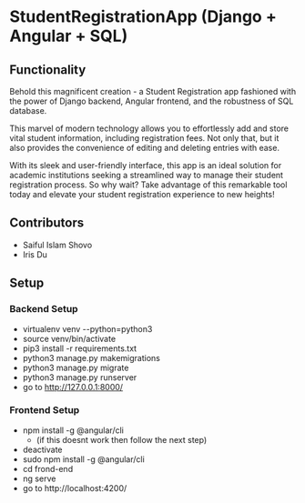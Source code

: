 # StudentRegistrationApp (Django + Angular + SQL)

## Functionality
Behold this magnificent creation - a Student Registration app fashioned with the power of Django backend, Angular frontend, and the robustness of SQL database.

This marvel of modern technology allows you to effortlessly add and store vital student information, including registration fees. Not only that, but it also provides the convenience of editing and deleting entries with ease.

With its sleek and user-friendly interface, this app is an ideal solution for academic institutions seeking a streamlined way to manage their student registration process. So why wait? Take advantage of this remarkable tool today and elevate your student registration experience to new heights!

## Contributors
- Saiful Islam Shovo
- Iris Du

## Setup

### Backend Setup
-  virtualenv venv --python=python3 
-  source venv/bin/activate 
-  pip3 install -r requirements.txt
-  python3 manage.py makemigrations  
-  python3 manage.py migrate 
-  python3 manage.py runserver  
-  go to http://127.0.0.1:8000/

### Frontend Setup
- npm install -g @angular/cli  
  - (if this doesnt work then follow the next step)
- deactivate 
- sudo npm install -g @angular/cli  
- cd frond-end 
- ng serve  
- go to http://localhost:4200/
